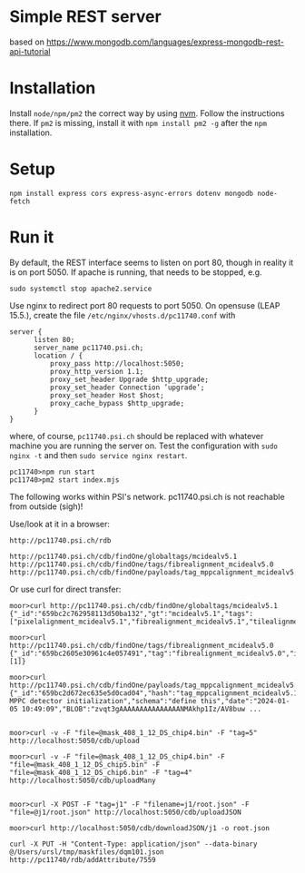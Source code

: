 # Simple REST server
based on https://www.mongodb.com/languages/express-mongodb-rest-api-tutorial

# Installation
Install `node/npm/pm2` the correct way by using [nvm](https://github.com/nvm-sh/nvm). Follow the instructions there. If `pm2` is missing, install it with `npm install pm2 -g` after the `npm` installation. 

# Setup
```
npm install express cors express-async-errors dotenv mongodb node-fetch
```

# Run it
By default, the REST interface seems to listen on port 80, though in reality it is on port 5050. If apache is running, that needs to be stopped, e.g. 
```
sudo systemctl stop apache2.service
```

Use nginx to redirect port 80 requests to port 5050. On opensuse (LEAP 15.5.), create the file `/etc/nginx/vhosts.d/pc11740.conf` with 

```
server {
      listen 80;
      server_name pc11740.psi.ch;
      location / {
          proxy_pass http://localhost:5050;
          proxy_http_version 1.1;
          proxy_set_header Upgrade $http_upgrade;
          proxy_set_header Connection ’upgrade’;
          proxy_set_header Host $host;
          proxy_cache_bypass $http_upgrade;
      }
}
```
where, of course, `pc11740.psi.ch` should be replaced with whatever machine you are running the server on. Test the configuration with `sudo nginx -t` and then `sudo service nginx restart`. 


```
pc11740>npm run start
pc11740>pm2 start index.mjs 
```

The following works within PSI's network. pc11740.psi.ch is not reachable from outside (sigh)!


Use/look at it in a browser:
```
http://pc11740.psi.ch/rdb

http://pc11740.psi.ch/cdb/findOne/globaltags/mcidealv5.1
http://pc11740.psi.ch/cdb/findOne/tags/fibrealignment_mcidealv5.0
http://pc11740.psi.ch/cdb/findOne/payloads/tag_mppcalignment_mcidealv5.1_iov_1

```

Or use curl for direct transfer:

```
moor>curl http://pc11740.psi.ch/cdb/findOne/globaltags/mcidealv5.1
{"_id":"659bc2c762958113d50ba132","gt":"mcidealv5.1","tags":["pixelalignment_mcidealv5.1","fibrealignment_mcidealv5.1","tilealignment_mcidealv5.1","mppcalignment_mcidealv5.1"]}

moor>curl http://pc11740.psi.ch/cdb/findOne/tags/fibrealignment_mcidealv5.0
{"_id":"659bc2605e30961c4e057491","tag":"fibrealignment_mcidealv5.0","iovs":[1]}

moor>curl http://pc11740.psi.ch/cdb/findOne/payloads/tag_mppcalignment_mcidealv5.1_iov_1
{"_id":"659bc2d672ec635e5d0cad04","hash":"tag_mppcalignment_mcidealv5.1_iov_1","comment":"mcidealv5.1 MPPC detector initialization","schema":"define this","date":"2024-01-05 10:49:09","BLOB":"zvqt3gAAAAAAAAAAAAAAANMAkhp1Iz/AV8buw ...


moor>curl -v -F "file=@mask_408_1_12_DS_chip4.bin" -F "tag=5" http://localhost:5050/cdb/upload

moor>curl -v -F "file=@mask_408_1_12_DS_chip4.bin" -F "file=@mask_408_1_12_DS_chip5.bin" -F "file=@mask_408_1_12_DS_chip6.bin" -F "tag=4" http://localhost:5050/cdb/uploadMany


moor>curl -X POST -F "tag=j1" -F "filename=j1/root.json" -F "file=@j1/root.json" http://localhost:5050/cdb/uploadJSON

moor>curl http://localhost:5050/cdb/downloadJSON/j1 -o root.json

curl -X PUT -H "Content-Type: application/json" --data-binary @/Users/ursl/tmp/maskfiles/dqm101.json http://pc11740/rdb/addAttribute/7559


```

